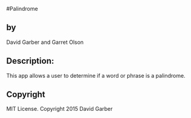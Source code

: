 #Palindrome
<h2>by</h2>
David Garber and Garret Olson

<h2>Description:</h2>
This app allows a user to determine if a word or phrase is a palindrome.

<h2>Copyright</h2>
 MIT License. Copyright 2015 David Garber
